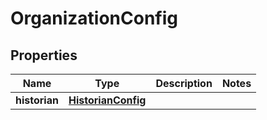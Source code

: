 
# OrganizationConfig

## Properties
Name | Type | Description | Notes
------------ | ------------- | ------------- | -------------
**historian** | [**HistorianConfig**](HistorianConfig.md) |  | 




